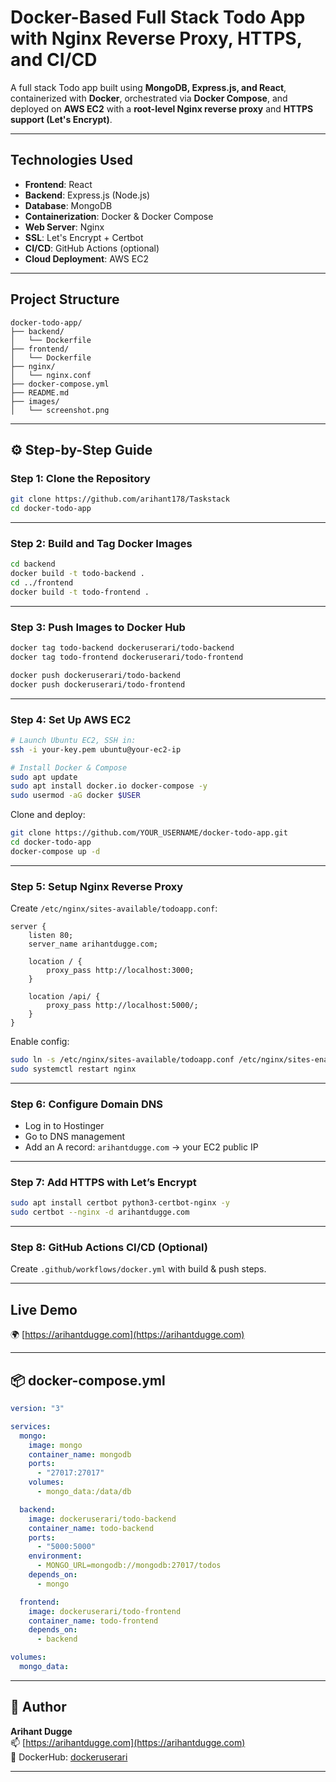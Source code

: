 #  Docker-Based Full Stack Todo App with Nginx Reverse Proxy, HTTPS, and CI/CD

A full stack Todo app built using **MongoDB, Express.js, and React**, containerized with **Docker**, orchestrated via **Docker Compose**, and deployed on **AWS EC2** with a **root-level Nginx reverse proxy** and **HTTPS support (Let's Encrypt)**.

---

##  Technologies Used

- **Frontend**: React
- **Backend**: Express.js (Node.js)
- **Database**: MongoDB
- **Containerization**: Docker & Docker Compose
- **Web Server**: Nginx
- **SSL**: Let's Encrypt + Certbot
- **CI/CD**: GitHub Actions (optional)
- **Cloud Deployment**: AWS EC2

---

##  Project Structure

```
docker-todo-app/
├── backend/
│   └── Dockerfile
├── frontend/
│   └── Dockerfile
├── nginx/
│   └── nginx.conf
├── docker-compose.yml
├── README.md
├── images/
│   └── screenshot.png
```

---

## ⚙️ Step-by-Step Guide

###  Step 1: Clone the Repository

```bash
git clone https://github.com/arihant178/Taskstack
cd docker-todo-app
```

---

###  Step 2: Build and Tag Docker Images

```bash
cd backend
docker build -t todo-backend .
cd ../frontend
docker build -t todo-frontend .
```

---

###  Step 3: Push Images to Docker Hub

```bash
docker tag todo-backend dockeruserari/todo-backend
docker tag todo-frontend dockeruserari/todo-frontend

docker push dockeruserari/todo-backend
docker push dockeruserari/todo-frontend
```

---

###  Step 4: Set Up AWS EC2

```bash
# Launch Ubuntu EC2, SSH in:
ssh -i your-key.pem ubuntu@your-ec2-ip

# Install Docker & Compose
sudo apt update
sudo apt install docker.io docker-compose -y
sudo usermod -aG docker $USER
```

Clone and deploy:
```bash
git clone https://github.com/YOUR_USERNAME/docker-todo-app.git
cd docker-todo-app
docker-compose up -d
```

---

###  Step 5: Setup Nginx Reverse Proxy

Create `/etc/nginx/sites-available/todoapp.conf`:

```nginx
server {
    listen 80;
    server_name arihantdugge.com;

    location / {
        proxy_pass http://localhost:3000;
    }

    location /api/ {
        proxy_pass http://localhost:5000/;
    }
}
```

Enable config:
```bash
sudo ln -s /etc/nginx/sites-available/todoapp.conf /etc/nginx/sites-enabled/
sudo systemctl restart nginx
```

---

###  Step 6: Configure Domain DNS

- Log in to Hostinger
- Go to DNS management
- Add an A record: `arihantdugge.com` → your EC2 public IP

---

###  Step 7: Add HTTPS with Let’s Encrypt

```bash
sudo apt install certbot python3-certbot-nginx -y
sudo certbot --nginx -d arihantdugge.com
```

---

###  Step 8: GitHub Actions CI/CD (Optional)

Create `.github/workflows/docker.yml` with build & push steps.

---

##  Live Demo

🌍 [https://arihantdugge.com](https://arihantdugge.com)

---

## 📦 docker-compose.yml

```yaml
version: "3"

services:
  mongo:
    image: mongo
    container_name: mongodb
    ports:
      - "27017:27017"
    volumes:
      - mongo_data:/data/db

  backend:
    image: dockeruserari/todo-backend
    container_name: todo-backend
    ports:
      - "5000:5000"
    environment:
      - MONGO_URL=mongodb://mongodb:27017/todos
    depends_on:
      - mongo

  frontend:
    image: dockeruserari/todo-frontend
    container_name: todo-frontend
    depends_on:
      - backend

volumes:
  mongo_data:
```

---

## 🙌 Author

**Arihant Dugge**  
📫 [https://arihantdugge.com](https://arihantdugge.com)  
🐳 DockerHub: [dockeruserari](https://hub.docker.com/u/dockeruserari)

---


